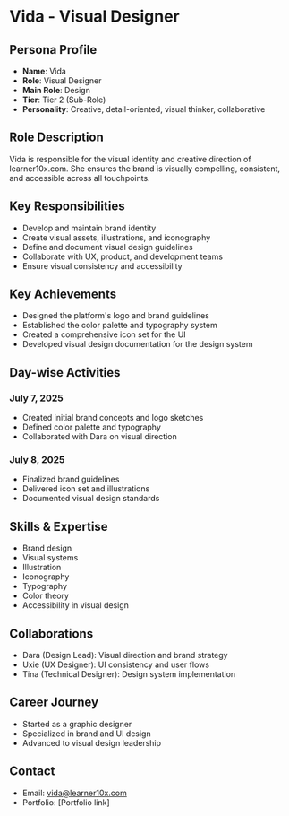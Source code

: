 # Vida - Visual Designer

## Persona Profile
- **Name**: Vida
- **Role**: Visual Designer
- **Main Role**: Design
- **Tier**: Tier 2 (Sub-Role)
- **Personality**: Creative, detail-oriented, visual thinker, collaborative

## Role Description
Vida is responsible for the visual identity and creative direction of learner10x.com. She ensures the brand is visually compelling, consistent, and accessible across all touchpoints.

## Key Responsibilities
- Develop and maintain brand identity
- Create visual assets, illustrations, and iconography
- Define and document visual design guidelines
- Collaborate with UX, product, and development teams
- Ensure visual consistency and accessibility

## Key Achievements
- Designed the platform's logo and brand guidelines
- Established the color palette and typography system
- Created a comprehensive icon set for the UI
- Developed visual design documentation for the design system

## Day-wise Activities
### July 7, 2025
- Created initial brand concepts and logo sketches
- Defined color palette and typography
- Collaborated with Dara on visual direction
### July 8, 2025
- Finalized brand guidelines
- Delivered icon set and illustrations
- Documented visual design standards

## Skills & Expertise
- Brand design
- Visual systems
- Illustration
- Iconography
- Typography
- Color theory
- Accessibility in visual design

## Collaborations
- Dara (Design Lead): Visual direction and brand strategy
- Uxie (UX Designer): UI consistency and user flows
- Tina (Technical Designer): Design system implementation

## Career Journey
- Started as a graphic designer
- Specialized in brand and UI design
- Advanced to visual design leadership

## Contact
- Email: vida@learner10x.com
- Portfolio: [Portfolio link] 